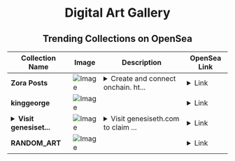 <div align="center">

# Digital Art Gallery

## Trending Collections on OpenSea

| Collection Name                       | Image                                                                                     | Description                       | OpenSea Link                                                                                          |
|---------------------------------------|-------------------------------------------------------------------------------------------|-----------------------------------|--------------------------------------------------------------------------------------------------------|
| **Zora Posts** | ![Image](https://i.seadn.io/s/raw/files/d2bcde1ca41bdd49ec0fadd238edc57b.png?w=500&auto=format?w=200&auto=format) | <details><summary>Create and connect onchain. ht...</summary>Create and connect onchain. https://zora.co</details> | <details><summary>Link</summary>[Zora Posts](https://opensea.io/collection/zora-posts-28012)</details> |
| **kinggeorge** | ![Image](https://i.seadn.io/s/raw/files/597915b943870323a938b26eacca28a9.jpg?w=500&auto=format?w=200&auto=format) |  | <details><summary>Link</summary>[kinggeorge](https://opensea.io/collection/kinggeorge-1)</details> |
| **<details><summary>Visit genesiset...</summary>Visit genesiseth.com to claim rewards</details>** | ![Image](https://i.seadn.io/s/raw/files/41d938efb2b524f9265ba87de126b153.png?w=500&auto=format?w=200&auto=format) | <details><summary>Visit genesiseth.com to claim ...</summary>Visit genesiseth.com to claim rewards</details> | <details><summary>Link</summary>[Visit genesiseth.com to claim rewards](https://opensea.io/collection/visit-genesiseth-com-to-claim-rewards-3)</details> |
| **RANDOM_ART** | ![Image](https://i.seadn.io/s/raw/files/0ec6ce4ed46a143317164737d440b8f4.jpg?w=500&auto=format?w=200&auto=format) |  | <details><summary>Link</summary>[RANDOM_ART](https://opensea.io/collection/random-art-57)</details> |

</div>